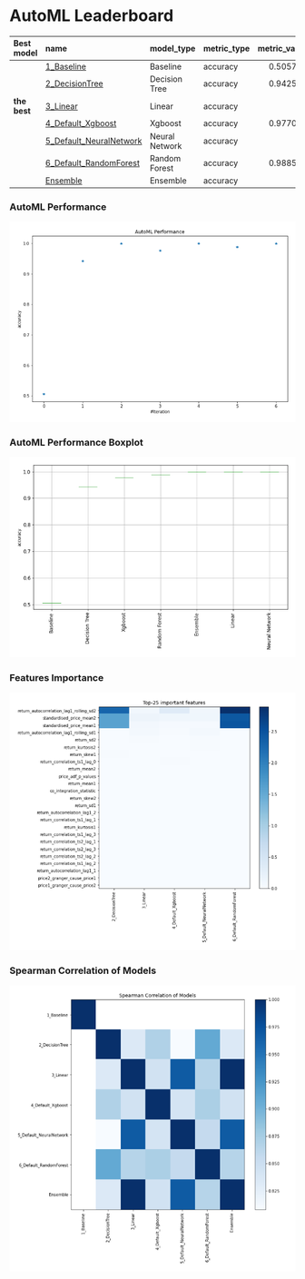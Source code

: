 # AutoML Leaderboard

| Best model   | name                                                         | model_type     | metric_type   |   metric_value |   train_time |
|:-------------|:-------------------------------------------------------------|:---------------|:--------------|---------------:|-------------:|
|              | [1_Baseline](1_Baseline/README.md)                           | Baseline       | accuracy      |       0.505747 |         1.29 |
|              | [2_DecisionTree](2_DecisionTree/README.md)                   | Decision Tree  | accuracy      |       0.942529 |         5.54 |
| **the best** | [3_Linear](3_Linear/README.md)                               | Linear         | accuracy      |       1        |         5.35 |
|              | [4_Default_Xgboost](4_Default_Xgboost/README.md)             | Xgboost        | accuracy      |       0.977011 |         4.9  |
|              | [5_Default_NeuralNetwork](5_Default_NeuralNetwork/README.md) | Neural Network | accuracy      |       1        |         2.72 |
|              | [6_Default_RandomForest](6_Default_RandomForest/README.md)   | Random Forest  | accuracy      |       0.988506 |         7.36 |
|              | [Ensemble](Ensemble/README.md)                               | Ensemble       | accuracy      |       1        |         0.37 |

### AutoML Performance
![AutoML Performance](ldb_performance.png)

### AutoML Performance Boxplot
![AutoML Performance Boxplot](ldb_performance_boxplot.png)

### Features Importance
![features importance across models](features_heatmap.png)



### Spearman Correlation of Models
![models spearman correlation](correlation_heatmap.png)

